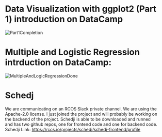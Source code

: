 # Data Visualization with ggplot2 (Part 1) introduction on DataCamp
![Part1Completion](https://user-images.githubusercontent.com/17090994/54449587-da65a500-4724-11e9-9a4a-5696f0ee4d8c.PNG)

# Multiple and Logistic Regression intrduction on DataCamp:
![MultipleAndLogicRegressionDone](https://user-images.githubusercontent.com/17090994/54449589-dc2f6880-4724-11e9-9fa3-34f9715be6ab.PNG)

# Schedj
We are communicating on an RCOS Slack private channel. We are using the Apache-2.0 license. I just joined the project and will probably be working on the backend of the project. Schedji is able to be downloaded and runned and has two github repos, one for frontend code and one for backend code. 
Schedji Link: https://rcos.io/projects/schedj/schedj-frontend/profile
